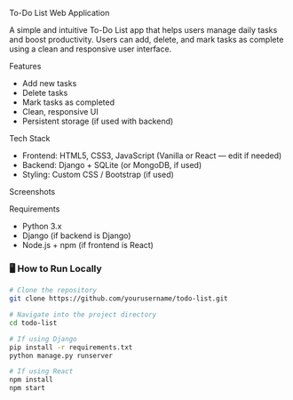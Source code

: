 To-Do List Web Application

A simple and intuitive To-Do List app that helps users manage daily tasks and boost productivity. Users can add, delete, and mark tasks as complete using a clean and responsive user interface.

Features

- Add new tasks
- Delete tasks
- Mark tasks as completed
- Clean, responsive UI
- Persistent storage (if used with backend)

Tech Stack

- Frontend: HTML5, CSS3, JavaScript (Vanilla or React — edit if needed)
- Backend: Django + SQLite (or MongoDB, if used)
- Styling: Custom CSS / Bootstrap (if used)

 Screenshots

 Requirements

- Python 3.x
- Django (if backend is Django)
- Node.js + npm (if frontend is React)

### 🖥️ How to Run Locally

```bash
# Clone the repository
git clone https://github.com/yourusername/todo-list.git

# Navigate into the project directory
cd todo-list

# If using Django
pip install -r requirements.txt
python manage.py runserver

# If using React
npm install
npm start
